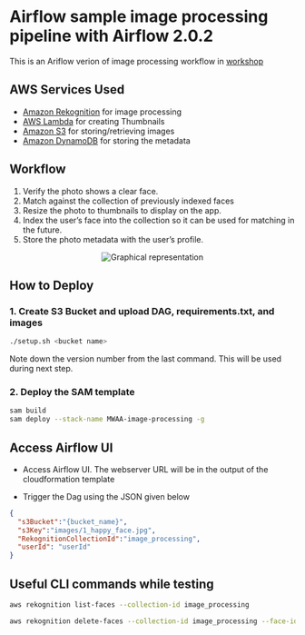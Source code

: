 # Airflow sample image processing pipeline with Airflow 2.0.2

This is an Ariflow verion of image processing workflow in [workshop](https://image-processing.serverlessworkshops.io/)

## AWS Services Used

- [Amazon Rekognition](https://aws.amazon.com/rekognition/) for image processing
- [AWS Lambda](https://aws.amazon.com/lambda/) for creating Thumbnails
- [Amazon S3](https://aws.amazon.com/s3/)  for storing/retrieving images
- [Amazon DynamoDB](https://aws.amazon.com/dynamodb/) for storing the metadata

## Workflow
1. Verify the photo shows a clear face.
2. Match against the collection of previously indexed faces
3. Resize the photo to thumbnails to display on the app.
4. Index the user’s face into the collection so it can be used for matching in the future.
5. Store the photo metadata with the user’s profile.

<p align="center">
  <img src="graphview.png" alt="Graphical representation"/>
</p>

## How to Deploy

### 1. Create S3 Bucket and upload DAG, requirements.txt, and images

```sh
./setup.sh <bucket name>
```

Note down the version number from the last command. This will be used during next step.

### 2. Deploy the SAM template

```sh
sam build
sam deploy --stack-name MWAA-image-processing -g
```

## Access Airflow UI

- Access Airflow UI. The webserver URL will be in the output of the cloudformation template

- Trigger the Dag using the JSON given below

```json
{
  "s3Bucket":"{bucket_name}",
  "s3Key":"images/1_happy_face.jpg",
  "RekognitionCollectionId":"image_processing",
  "userId": "userId"
}
```

## Useful CLI commands while testing

```sh
aws rekognition list-faces --collection-id image_processing

aws rekognition delete-faces --collection-id image_processing --face-ids '["faceid"]'
```
